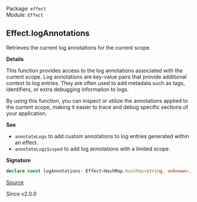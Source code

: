 Package: `effect`<br />
Module: `Effect`<br />

## Effect.logAnnotations

Retrieves the current log annotations for the current scope.

**Details**

This function provides access to the log annotations associated with the
current scope. Log annotations are key-value pairs that provide additional
context to log entries. They are often used to add metadata such as tags,
identifiers, or extra debugging information to logs.

By using this function, you can inspect or utilize the annotations applied to
the current scope, making it easier to trace and debug specific sections of
your application.

**See**

- `annotateLogs` to add custom annotations to log entries generated within an effect.
- `annotateLogsScoped` to add log annotations with a limited scope.

**Signature**

```ts
declare const logAnnotations: Effect<HashMap.HashMap<string, unknown>, never, never>
```

[Source](https://github.com/Effect-TS/effect/tree/main/packages/effect/src/Effect.ts#L11144)

Since v2.0.0